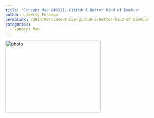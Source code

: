 ```yaml
---
title: 'Concept Map &#8211; GitHub A Better Kind of Backup'
author: Liberty Foreman
permalink: /2014/09/concept-map-github-a-better-kind-of-backup/
categories:
  - Concept Map
---
```

[<img class="alignnone size-medium wp-image-8841" alt="photo" src="http://teaching.software-carpentry.org/wp-content/uploads/2014/09/photo2-300x225.jpg" width="300" height="225" />][1]

 [1]: http://teaching.software-carpentry.org/wp-content/uploads/2014/09/photo2.jpg
